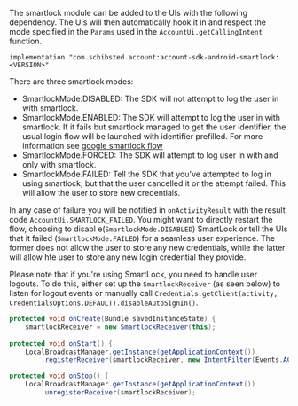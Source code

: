 The smartlock module can be added to the UIs with the following dependency. The UIs will then automatically hook it in and respect the mode specified in the `Params` used in the `AccountUi.getCallingIntent` function.

```
implementation "com.schibsted.account:account-sdk-android-smartlock:<VERSION>"
```

There are three smartlock modes:
- SmartlockMode.DISABLED: The SDK will not attempt to log the user in with smartlock. 
- SmartlockMode.ENABLED: The SDK will attempt to log the user in with smartlock. If it fails but smartlock managed to get the user identifier, the usual login flow will be launched 
with identifier prefilled. For more information see [google smartlock flow](https://developers.google.com/identity/smartlock-passwords/android/overview)
- SmartlockMode.FORCED: The SDK will attempt to log user in with and only with smartlock. 
- SmartlockMode.FAILED: Tell the SDK that you've attempted to log in using smartlock, but that the user cancelled it or the attempt failed. This will allow the user to store new credentials.

In any case of failure you will be notified in `onActivityResult` with the result code `AccountUi.SMARTLOCK_FAILED`. You might want to directly restart the flow, choosing to disabl e(`SmartlockMode.DISABLED`) SmartLock or tell the UIs that it failed (`SmartlockMode.FAILED`) for a seamless user experience. The former does not allow the user to store any new credentials, while the latter will allow hte user to store any new login credential they provide.

Please note that if you're using SmartLock, you need to handle user logouts. To do this, either set up the `SmartlockReceiver` (as seen below) to listen for logout events or manually call `Credentials.getClient(activity, CredentialsOptions.DEFAULT).disableAutoSignIn()`.

```java
protected void onCreate(Bundle savedInstanceState) {
    smartlockReceiver = new SmartlockReceiver(this);
    
protected void onStart() {
    LocalBroadcastManager.getInstance(getApplicationContext())
        .registerReceiver(smartlockReceiver, new IntentFilter(Events.ACTION_USER_LOGOUT));

protected void onStop() {
    LocalBroadcastManager.getInstance(getApplicationContext())
        .unregisterReceiver(smartlockReceiver);
```
